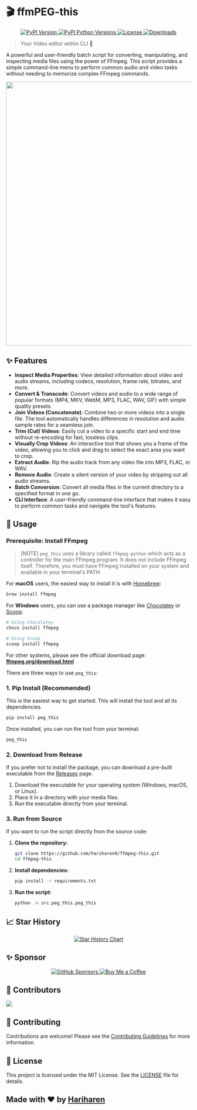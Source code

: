 # 🎬 ffmPEG-this

<p align="center">
    <a href="https://pypi.org/project/peg-this/">
        <img src="https://img.shields.io/pypi/v/peg_this?color=blue&label=version" alt="PyPI Version">
    </a>
    <a href="https://pypi.org/project/peg-this/">
        <img src="https://img.shields.io/pypi/pyversions/peg_this.svg" alt="PyPI Python Versions">
    </a>
    <a href="https://github.com/hariharen9/ffmpeg-this/blob/main/LICENSE">
        <img src="https://img.shields.io/github/license/hariharen9/ffmpeg-this" alt="License">
    </a>
    <a href="https://pepy.tech/project/peg-this">
        <img src="https://static.pepy.tech/badge/peg-this" alt="Downloads">
    </a>
</p>

> Your Video editor within CLI 🚀

A powerful and user-friendly batch script for converting, manipulating, and inspecting media files using the power of FFmpeg. This script provides a simple command-line menu to perform common audio and video tasks without needing to memorize complex FFmpeg commands.


<p align="center">
    <img src="/assets/peg.gif" width="720">
</p>


## ✨ Features

- **Inspect Media Properties**: View detailed information about video and audio streams, including codecs, resolution, frame rate, bitrates, and more.
- **Convert & Transcode**: Convert videos and audio to a wide range of popular formats (MP4, MKV, WebM, MP3, FLAC, WAV, GIF) with simple quality presets.
- **Join Videos (Concatenate)**: Combine two or more videos into a single file. The tool automatically handles differences in resolution and audio sample rates for a seamless join.
- **Trim (Cut) Videos**: Easily cut a video to a specific start and end time without re-encoding for fast, lossless clips.
- **Visually Crop Videos**: An interactive tool that shows you a frame of the video, allowing you to click and drag to select the exact area you want to crop.
- **Extract Audio**: Rip the audio track from any video file into MP3, FLAC, or WAV.
- **Remove Audio**: Create a silent version of your video by stripping out all audio streams.
- **Batch Conversion**: Convert all media files in the current directory to a specified format in one go.
- **CLI Interface**: A user-friendly command-line interface that makes it easy to perform common tasks and navigate the tool's features.


## 🚀 Usage
### Prerequisite: Install FFmpeg

> [NOTE]
> `peg_this` uses a library called `ffmpeg-python` which acts as a controller for the main FFmpeg program. It does not include FFmpeg itself. Therefore, you must have FFmpeg installed on your system and available in your terminal's PATH.

For **macOS** users, the easiest way to install it is with [Homebrew](https://brew.sh/):
```bash
brew install ffmpeg
```

For **Windows** users, you can use a package manager like [Chocolatey](https://chocolatey.org/) or [Scoop](https://scoop.sh/):
```bash
# Using Chocolatey
choco install ffmpeg

# Using Scoop
scoop install ffmpeg
```

For other systems, please see the official download page: **[ffmpeg.org/download.html](https://ffmpeg.org/download.html)**

There are three ways to use `peg_this`:

### 1. Pip Install (Recommended)
This is the easiest way to get started. This will install the tool and all its dependencies.

```bash
pip install peg_this
```

Once installed, you can run the tool from your terminal:

```bash
peg_this
```

### 2. Download from Release
If you prefer not to install the package, you can download a pre-built executable from the [Releases](https://github.com/hariharen9/ffmpeg-this/releases/latest) page.

1.  Download the executable for your operating system (Windows, macOS, or Linux).
2.  Place it in a directory with your media files.
3.  Run the executable directly from your terminal.

### 3. Run from Source
If you want to run the script directly from the source code:

1.  **Clone the repository:**
    ```bash
    git clone https://github.com/hariharen9/ffmpeg-this.git
    cd ffmpeg-this
    ```
2.  **Install dependencies:**
    ```bash
    pip install -r requirements.txt
    ```
3.  **Run the script:**
    ```bash
    python -m src.peg_this.peg_this
    ```

## 📈 Star History

<p align="center">
  <a href="https://star-history.com/#hariharen9/ffmpeg-this&Date">
    <img src="https://api.star-history.com/svg?repos=hariharen9/ffmpeg-this&type=Date" alt="Star History Chart">
  </a>
</p>

## ✨ Sponsor

<p align="center">
    <a href="https://github.com/sponsors/hariharen9">
        <img src="https://img.shields.io/github/sponsors/hariharen9?style=for-the-badge&logo=github&color=white" alt="GitHub Sponsors">
    </a>
    <a href="https://www.buymeacoffee.com/hariharen">
        <img src="https://img.shields.io/badge/Buy%20Me%20a%20Coffee-ffdd00?style=for-the-badge&logo=buy-me-a-coffee&logoColor=black" alt="Buy Me a Coffee">
    </a>
</p>

## 👥 Contributors

<a href="https://github.com/hariharen9/ffmpeg-this/graphs/contributors">
  <img src="https://contrib.rocks/image?repo=hariharen9/ffmpeg-this" />
</a>

## 🤝 Contributing

Contributions are welcome! Please see the [Contributing Guidelines](CONTRIBUTING.md) for more information.

## 📄 License

This project is licensed under the MIT License. See the [LICENSE](LICENSE) file for details.

<p align="center">
    <h2>Made with ❤️ by <a href="https://hariharen9.site">Hariharen</a></h2>
</p>